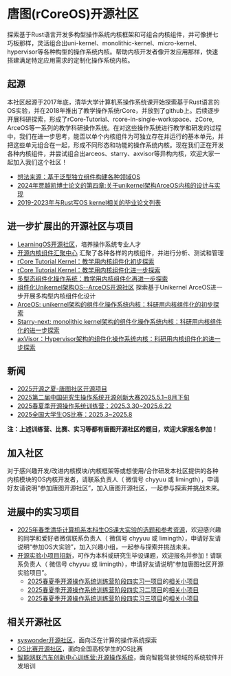 <!--

**Here are some ideas to get you started:**

🙋‍♀️ A short introduction - what is your organization all about?
🌈 Contribution guidelines - how can the community get involved?
👩‍💻 Useful resources - where can the community find your docs? Is there anything else the community should know?
🍿 Fun facts - what does your team eat for breakfast?
🧙 Remember, you can do mighty things with the power of [Markdown](https://docs.github.com/github/writing-on-github/getting-started-with-writing-and-formatting-on-github/basic-writing-and-formatting-syntax)
-->
# 唐图(rCoreOS)开源社区
探索基于Rust语言开发多构型操作系统内核框架和可组合内核组件，并可像拼七巧板那样，灵活组合出uni-kernel、monolithic-kernel、micro-kernel、hypervisor等各种构型的操作系统内核。帮助内核开发者像开发应用那样，快速搭建满足特定应用需求的定制化操作系统内核。

## 起源
本社区起源于2017年底，清华大学计算机系操作系统课开始探索基于Rust语言的OS实验，并在2018年推出了教学操作系统rCore，并放到了github上。后续逐步开展科研探索，形成了rCore-Tutorial、rcore-in-single-workspace、zCore, ArceOS等一系列的教学科研操作系统。在对这些操作系统进行教学和研发的过程中，我们在进一步思考，能否以单个内核组件为可独立存在并运行的基本单元，并把这些单元组合在一起，形成不同形态和功能的操作系统内核。现在我们正在开发各种内核组件，并尝试组合出arceos、starry、axvisor等异构内核，欢迎大家一起加入我们这个社区！

- [想法来源：基于泛型独立组件构建各种领域OS](https://github.com/chyyuu/thoughts/blob/main/tangram-oskits.md)
- [2024年贾越凯博士论文的第四章:关于unikernel架构ArceOS内核的设计与实现](https://github.com/user-attachments/files/19867809/main-20240524-62-91.pdf)
- [2019-2023年与Rust写OS kernel相关的毕业论文列表](https://learningos.cn/os-lectures/bachelor-projects.html)

## 进一步扩展出的开源社区与项目
- [LearningOS开源社区](https://github.com/learningos)，培养操作系统专业人才
- [开源内核组件汇聚中心](https://github.com/kern-crates) 汇聚了各种各样的内核组件，并进行分析、测试和管理
- [rCore Tutorial Kernel：教学用内核组件化初步探索](https://github.com/rcore-os/rCore-Tutorial-in-single-workspace)
- [rCore Tutorial Kernel：教学用内核组件化进一步探索](https://github.com/crates-rcore-in-single-workspace)
- [多型态组件化操作系统：教学用内核组件化再进一步探索](https://opencamp.cn/os2edu/camp/2024fall/stage/3)
- [组件化Unikernel架构OS--ArceOS开源社区](https://github.com/arceos-org/arceos) 探索基于Unikernel ArceOS进一步开展多构型内核组件化设计
- [ArceOS: unikernel架构的组件化操作系统内核：科研用内核组件化的初步探索](https://github.com/arceos-org/arceos)
- [Starry-next: monolithic kernel架构的组件化操作系统内核：科研用内核组件化的进一步探索](https://github.com/oscomp/starry-next)
- [axVisor：Hypervisor架构的组件化操作系统内核：科研用内核组件化的进一步探索](https://github.com/arceos-hypervisor/axvisor)
  
## 新闻
- [2025开源之夏-唐图社区开源项目](https://summer-ospp.ac.cn/org/orgdetail/4169274d-0d8f-4836-96a4-cc9061ee7a24?lang=zh)
- [2025第二届中国研究生操作系统开源创新大赛2025.5.1~8月下旬](https://cpipc.acge.org.cn//cw/detail/2c9080178c7c917b018d1b1a0af61cd6/2c908018963934e10196865400e4360c) 
- [2025春夏季开源操作系统训练营：2025.3.30~2025.6.22](https://github.com/LearningOS/)
- [2025全国大学生OS比赛：2025.3~2025.8](https://github.com/oscomp/)

**注：上述训练营、比赛、实习等都有唐图开源社区的题目，欢迎大家报名参加！**

## 加入社区
对于感兴趣开发/改进内核模块/内核框架等或想使用/合作研发本社区提供的各种内核模块的OS内核开发者，请联系负责人（ 微信号 chyyuu 或 limingth），申请好友请说明“参加唐图开源社区”，加入唐图开源社区，一起参与探索并挑战未来。

## 进展中的实习项目
- [2025年春季清华计算机系本科生OS课大实验的选题和参考资源](https://github.com/LearningOS/os-lectures/blob/master/oslabs/biglab-relatedinfo-2025s.md)，欢迎感兴趣的同学和爱好者微信联系负责人（ 微信号 chyyuu 或 limingth），申请好友请说明“参加OS大实验”，加入兴趣小组，一起参与探索并挑战未来。
- [开源实验小项目招新](https://github.com/orgs/rcore-os/discussions/categories/ideas)，可作为本科或研究生毕设课题，欢迎报名并参加！请联系负责人（ 微信号 chyyuu 或 limingth），申请好友请说明“参加唐图社区开源实验项目”。
   - [2025春夏季开源操作系统训练营阶段四实习一项目](https://github.com/learningos#%E5%AE%9E%E6%88%981os-kernel-designimplementation)的[相关小项目](https://github.com/orgs/rcore-os/discussions/15)
   - [2025春夏季开源操作系统训练营阶段四实习二项目](https://github.com/learningos#%E5%AE%9E%E6%88%982hypervisor-design--implementation)的[相关小项目](https://github.com/orgs/rcore-os/discussions/13)
   - [2025春夏季开源操作系统训练营阶段四实习三项目](https://github.com/learningos#%E5%AE%9E%E6%88%983os-kerneldriver-based-on-the-asynchronous-mechanism-of-coroutines)的[相关小项目](https://github.com/orgs/rcore-os/discussions/36)

## 相关开源社区
- [syswonder开源社区](https://syswonder.org/)，面向泛在计算的操作系统探索
- [OS比赛开源社区](https://github.com/oscomp)，面向全国高校学生的OS比赛
- [智能网联汽车创新中心训练营:开源操作系统](https://github.com/cicvedu)，面向智能驾驶领域的系统软件开发培训
